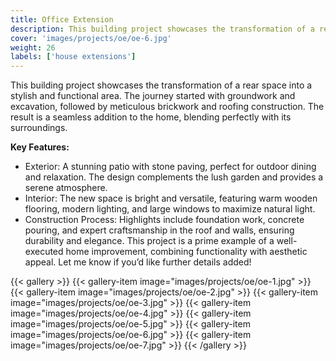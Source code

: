```yaml
---
title: Office Extension
description: This building project showcases the transformation of a rear space into a stylish and functional area. The journey started with groundwork and excavation, followed by meticulous brickwork and roofing construction. The result is a seamless addition to the home, blending perfectly with its surroundings.
cover: 'images/projects/oe/oe-6.jpg'
weight: 26
labels: ['house extensions']
---
```


This building project showcases the transformation of a rear space into a stylish and functional area. The journey started with groundwork and excavation, followed by meticulous brickwork and roofing construction. The result is a seamless addition to the home, blending perfectly with its surroundings.

**Key Features:**
- Exterior: A stunning patio with stone paving, perfect for outdoor dining and relaxation. The design complements the lush garden and provides a serene atmosphere.
- Interior: The new space is bright and versatile, featuring warm wooden flooring, modern lighting, and large windows to maximize natural light.
- Construction Process: Highlights include foundation work, concrete pouring, and expert craftsmanship in the roof and walls, ensuring durability and elegance. This project is a prime example of a well-executed home improvement, combining functionality with aesthetic appeal. Let me know if you’d like further details added!

{{< gallery >}}
{{< gallery-item image="images/projects/oe/oe-1.jpg" >}}
{{< gallery-item image="images/projects/oe/oe-2.jpg" >}}
{{< gallery-item image="images/projects/oe/oe-3.jpg" >}}
{{< gallery-item image="images/projects/oe/oe-4.jpg" >}}
{{< gallery-item image="images/projects/oe/oe-5.jpg" >}}
{{< gallery-item image="images/projects/oe/oe-6.jpg" >}}
{{< gallery-item image="images/projects/oe/oe-7.jpg" >}}
{{< /gallery >}}